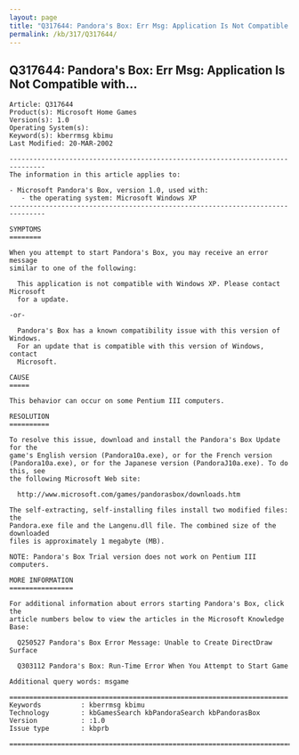 ```yaml
---
layout: page
title: "Q317644: Pandora's Box: Err Msg: Application Is Not Compatible with..."
permalink: /kb/317/Q317644/
---
```


## Q317644: Pandora's Box: Err Msg: Application Is Not Compatible with...

	Article: Q317644
	Product(s): Microsoft Home Games
	Version(s): 1.0
	Operating System(s): 
	Keyword(s): kberrmsg kbimu
	Last Modified: 20-MAR-2002
	
	-------------------------------------------------------------------------------
	The information in this article applies to:
	
	- Microsoft Pandora's Box, version 1.0, used with:
	   - the operating system: Microsoft Windows XP 
	-------------------------------------------------------------------------------
	
	SYMPTOMS
	========
	
	When you attempt to start Pandora's Box, you may receive an error message
	similar to one of the following:
	
	  This application is not compatible with Windows XP. Please contact Microsoft
	  for a update.
	
	-or-
	
	  Pandora's Box has a known compatibility issue with this version of Windows.
	  For an update that is compatible with this version of Windows, contact
	  Microsoft.
	
	CAUSE
	=====
	
	This behavior can occur on some Pentium III computers.
	
	RESOLUTION
	==========
	
	To resolve this issue, download and install the Pandora's Box Update for the
	game's English version (Pandora10a.exe), or for the French version
	(Pandora10a.exe), or for the Japanese version (PandoraJ10a.exe). To do this, see
	the following Microsoft Web site:
	
	  http://www.microsoft.com/games/pandorasbox/downloads.htm
	
	The self-extracting, self-installing files install two modified files: the
	Pandora.exe file and the Langenu.dll file. The combined size of the downloaded
	files is approximately 1 megabyte (MB).
	
	NOTE: Pandora's Box Trial version does not work on Pentium III computers.
	
	MORE INFORMATION
	================
	
	For additional information about errors starting Pandora's Box, click the
	article numbers below to view the articles in the Microsoft Knowledge Base:
	
	  Q250527 Pandora's Box Error Message: Unable to Create DirectDraw Surface
	
	  Q303112 Pandora's Box: Run-Time Error When You Attempt to Start Game
	
	Additional query words: msgame
	
	======================================================================
	Keywords          : kberrmsg kbimu 
	Technology        : kbGamesSearch kbPandoraSearch kbPandorasBox
	Version           : :1.0
	Issue type        : kbprb
	
	=============================================================================
	
